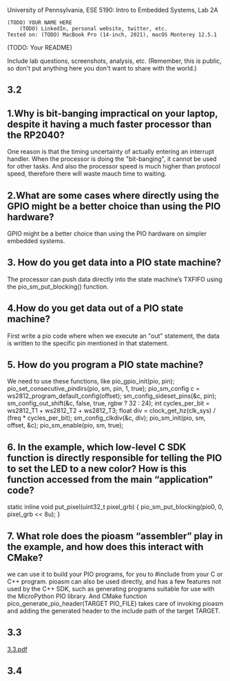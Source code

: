 University of Pennsylvania, ESE 5190: Intro to Embedded Systems, Lab 2A

    (TODO) YOUR NAME HERE
        (TODO) LinkedIn, personal website, twitter, etc.
    Tested on: (TODO) MacBook Pro (14-inch, 2021), macOS Monterey 12.5.1

(TODO: Your README)

Include lab questions, screenshots, analysis, etc. (Remember, this is public, so don't put anything here you don't want to share with the world.)
## 3.2

## 1.Why is bit-banging impractical on your laptop, despite it having a much faster processor than the RP2040?
One reason is that the timing uncertainty of actually entering an interrupt handler. When the processor is doing the "bit-banging", it cannot be used for other tasks. And also the processor speed is much higher than protocol speed, therefore there will waste mauch time to waiting.

## 2.What are some cases where directly using the GPIO might be a better choice than using the PIO hardware?
GPIO might be a better choice than using the PIO hardware on simpler embedded systems.

## 3. How do you get data into a PIO state machine?
The processor can push data directly into the state machine’s TXFIFO using the pio_sm_put_blocking() function. 

## 4.How do you get data out of a PIO state machine? 
First write a pio code where when we execute an "out" statement, the data is written to the specific pin mentioned in that statement.

## 5. How do you program a PIO state machine?
We need to use these functions, like pio_gpio_init(pio, pin); pio_set_consecutive_pindirs(pio, sm, pin, 1, true);  pio_sm_config c = ws2812_program_default_config(offset); sm_config_sideset_pins(&c, pin); sm_config_out_shift(&c, false, true, rgbw ? 32 : 24); int cycles_per_bit = ws2812_T1 + ws2812_T2 + ws2812_T3; float div = clock_get_hz(clk_sys) / (freq * cycles_per_bit); sm_config_clkdiv(&c, div); pio_sm_init(pio, sm, offset, &c); pio_sm_enable(pio, sm, true);

## 6. In the example, which low-level C SDK function is directly responsible for telling the PIO to set the LED to a new color? How is this function accessed from the main “application” code?
 static inline void put_pixel(uint32_t pixel_grb) {
   pio_sm_put_blocking(pio0, 0, pixel_grb << 8u);
   }
   
## 7.  What role does the pioasm “assembler” play in the example, and how does this interact with CMake?
we can use it to build your PIO programs, for you to #include from your C or C++ program. pioasm can also be used directly, and has a few features not used by the C++ SDK, such as generating programs suitable for use with the MicroPython PIO library. And CMake function pico_generate_pio_header(TARGET PIO_FILE) takes care of invoking pioasm and adding the generated header to the include path of the target TARGET.


## 3.3 

[3.3.pdf](https://github.com/Phoebe-www/ese5190-2022-lab2-into-the-void-star/files/9806261/3.3.pdf)

## 3.4



